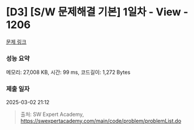 # [D3] [S/W 문제해결 기본] 1일차 - View - 1206 

[문제 링크](https://swexpertacademy.com/main/code/problem/problemDetail.do?contestProbId=AV134DPqAA8CFAYh) 

### 성능 요약

메모리: 27,008 KB, 시간: 99 ms, 코드길이: 1,272 Bytes

### 제출 일자

2025-03-02 21:12



> 출처: SW Expert Academy, https://swexpertacademy.com/main/code/problem/problemList.do
